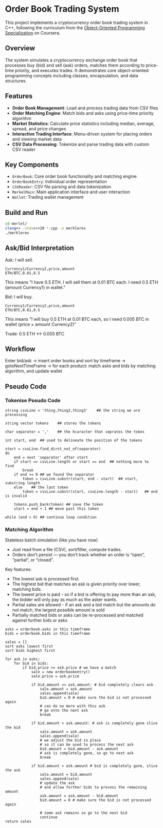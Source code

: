 
# Order Book Trading System

This project implements a cryptocurrency order book trading system in C++, following the curriculum from the [Object-Oriented Programming Specialization](https://www.coursera.org/specializations/object-oriented-programming-s12n) on Coursera.

## Overview

The system simulates a cryptocurrency exchange order book that processes buy (bid) and sell (ask) orders, matches them according to price-time priority, and executes trades. It demonstrates core object-oriented programming concepts including classes, encapsulation, and data structures.

## Features

- **Order Book Management**: Load and process trading data from CSV files
- **Order Matching Engine**: Match bids and asks using price-time priority algorithm
- **Market Statistics**: Calculate price statistics including median, average, spread, and price changes
- **Interactive Trading Interface**: Menu-driven system for placing orders and viewing market data
- **CSV Data Processing**: Tokenize and parse trading data with custom CSV reader

## Key Components

- `OrderBook`: Core order book functionality and matching engine
- `OrderBookEntry`: Individual order representation
- `CSVReader`: CSV file parsing and data tokenization
- `MerkelMain`: Main application interface and user interaction
- `Wallet`: Trading wallet management

## Build and Run

```bash
cd merlel/
clang++ -std=c++20 *.cpp -o merklerex
./merklerex
```

## Ask/Bid Interpretation
Ask: I will sell.
```csv
Currency1/Currency2,price,amount
ETH/BTC,0.01,0.5
```
This means "I have 0.5 ETH. I will sell them at 0.01 BTC each. I need 0.5 ETH (amount Currency1) in wallet."

Bid: I will buy.
```
Currency1/Currency2,price,amount
ETH/BTC,0.01,0.5
```
This means "I will buy 0.5 ETH at 0.01 BTC each, so I need 0.005 BTC in wallet (price $\times$ amount Currency2)"

Trade: 0.5 ETH <-> 0.005 BTC

## Workflow
Enter bid/ask 
-> insert order books and sort by timeframe 
-> gotoNextTimeFrame 
-> for each product: match asks and bids by matching algorithm, and update wallet

## Pseudo Code
### Tokenise Pseudo Code
```
string csvLine = 'thing,thing2,thing3'    ## the string we are processing

string vector tokens    ## stores the tokens

char separator = ','    ## the hcaracter that seprates the tokes

int start, end  ## used to delineate the position of the tokens

start = csvLine.find_dirst_not_of(separator)
do
    end = next 'separator' after start
    if start == csvLine.length or start == end  ## nothing more to find
        break
    if end >= 0 ## we found the separator
        token = csvLine.substr(start, end - start)  ## start, substring length
    else    ## the last token
        token = csvLine.substr(start, csvLine.length - start)   ## end is invalid
    
    tokens.push_back(token) ## save the token
    start = end + 1 ## move past this token

while (end > 0) ## continue loop condition
```

### Matching Algorithm
Stateless batch simulation (like you have now)
- Just read from a file (CSV), sort/filter, compute trades.
- Orders don’t persist — you don’t track whether an order is “open”, “partial”, or “closed”.

Key features:
- The lowest ask is processed first.
- The highest bid that matches an ask is given priority over lower, matching
bids.
- The lowest price is paid - so if a bid is offering to pay more than an ask,
the bidder will only pay as much as the asker wants.
- Partial sales are allowed - if an ask and a bid match but the amounts do
not match, the largest possible amount is sold
- Partially matched bids or asks can be re-processed and matched against
further bids or asks

```
asks = orderbook.asks in this timeframe
bids = orderbook.bids in this timeframe

sales = []
sort asks lowest first
sort bids highest first

for ask in asks:
    for bid in bids:
        if bid.price >= ask.price # we have a match
            sale = new orderbookentry()
            sale.price = ask.price

            if bid.amount == ask.amount: # bid completely clears ask
                sale.amount = ask.amount
                sales.append(sale)
                bid.amount = 0 # make sure the bid is not processed again
                # can do no more with this ask
                # go onto the next ask
                break

            if bid.amount > ask.amount: # ask is completely gone slice the bid
                sale.amount = ask.amount
                sales.append(sale)
                # we adjust the bid in place
                # so it can be used to process the next ask
                bid.amount = bid.amount - ask.amount
                # ask is completely gone, so go to next ask
                break

            if bid.amount < ask.amount # bid is completely gone, slice the ask
                sale.amount = bid.amount
                sales.append(sale)
                # update the ask
                # and allow further bids to process the remaining amount
                ask.amount = ask.amount - bid.amount
                bid.amount = 0 # make sure the bid is not processed again

                # some ask remains so go to the next bid
                continue
return sales
```